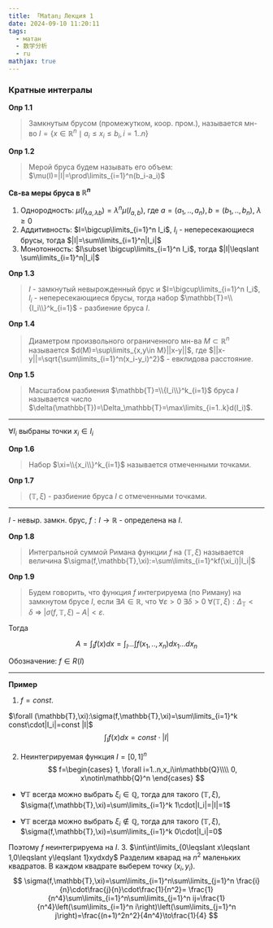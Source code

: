 ```yaml
---
title: 「Matan」Лекция 1
date: 2024-09-10 11:20:11
tags:
  - матан
  - 数学分析
  - ru
mathjax: true
---
```


###  Кратные интеrралы

**Опр 1.1**
> Замкнутым брусом (промежутком, коор. пром.), 
> называется мн-во $I=\{x\in\mathbb{R}^n\mid a_i\leqslant x_i \leqslant b_i, i=1..n\}$

**Опр 1.2**
> Мерой бруса будем называть его объем: $\mu(I)=|I|=\prod\limits_{i=1}^n(b_i-a_i)$
 
**Св-ва меры бруса в $\mathbb{R}^n$**

1. Однородность: $\mu(I_{\lambda a, \lambda b})=\lambda^n\mu(I_{a,b})$, где $a=(a_1,..,a_n), b=(b_1,..,b_n)$, $\lambda \geqslant 0$
2. Аддитивность: $I=\bigcup\limits_{i=1}^n I_i$, $I_i$ - непересекающиеся брусы, тогда $|I|=\sum\limits_{i=1}^n|I_i|$
3. Монотонность: $I\subset \bigcup\limits_{i=1}^n I_i$, тогда $|I|\leqslant \sum\limits_{i=1}^n|I_i|$

<!--more-->

**Опр 1.3**
> $I$ - замкнутый невырожденный брус и $I=\bigcup\limits_{i=1}^n I_i$, $I_i$ - непересекающиеся брусы, 
> тогда набор $\mathbb{T}=\\{I_i\\}^k_{i=1}$ - разбиение бруса $I$.

**Опр 1.4**
> Диаметром произвольного ограниченного мн-ва $M\subset \mathbb{R}^n$ называется
> $d(M)=\sup\limits_{x,y\in M}||x-y||$, где $||x-y||=\sqrt{\sum\limits_{i=1}^n(x_i-y_i)^2}$ - евклидова расстояние.

**Опр 1.5**
> Масштабом разбиения $\mathbb{T}=\\{I_i\\}^k_{i=1}$ бруса $I$ называется
> число $\delta(\mathbb{T})=\Delta_\mathbb{T}=\max\limits_{i=1..k}d(I_i)$.

---
$\forall I_i$ выбраны точки $x_i\in I_i$

**Опр 1.6**
> Набор $\xi=\\{x_i\\}^k_{i=1}$ называется отмеченными точками. 
 
**Опр 1.7**
> $(\mathbb{T},\xi)$ - разбиение бруса $I$ с отмеченными точками.

---
$I$ - невыр. замкн. брус, $f:I\to \mathbb{R}$ - определена на $I$.

**Опр 1.8**
> Интегральной суммой Римана функции $f$ на $(\mathbb{T},\xi)$ называется
> величина $\sigma(f,\mathbb{T},\xi):=\sum\limits_{i=1}^kf(\xi_i)|I_i|$

**Опр 1.9**
> Будем говорить, что функция $f$ интегрируема (по Риману) на замкнутом брусе $I$, если
> $\exists A\in\mathbb{R}$, что $\forall \varepsilon>0\ \exists \delta>0\ \forall (\mathbb{T},\xi):\Delta_\mathbb{T}<\delta\ \Rightarrow\ |\sigma(f,\mathbb{T},\xi)-A|<\varepsilon$.

Тогда 

$$
A=\int_I f(x)dx=\int_I\dots\int f(x_1,..,x_n)dx_1\dots dx_n
$$

Обозначение: $f\in R(I)$

---
**Пример**
1. $f=const$.

$\forall (\mathbb{T},\xi):\sigma(f,\mathbb{T},\xi)=\sum\limits_{i=1}^k const\cdot|I_i|=const |I|$
$$
\int_I f(x)dx=const\cdot|I|
$$

2. Неинтегрируемая функция
$I=[0,1]^n$
$$
f=\begin{cases}
1, \forall i=1..n,x_i\in\mathbb{Q}\\\\
0, x\notin\mathbb{Q}^n
\end{cases}
$$

- $\forall \mathbb{T}$ всегда можно выбрать $\xi_i\in\mathbb{Q}$, тогда для такого
$(\mathbb{T},\xi)$, $\sigma(f,\mathbb{T},\xi)=\sum\limits_{i=1}^k 1\cdot|I_i|=|I|=1$

- $\forall \mathbb{T}$ всегда можно выбрать $\xi_i\notin\mathbb{Q}$, тогда для такого 
$(\mathbb{T},\xi)$, $\sigma(f,\mathbb{T},\xi)=\sum\limits_{i=1}^k 0\cdot|I_i|=0$

Поэтому $f$ неинтегрируема на $I$.
3. $\int\int\limits_{0\leqslant x\leqslant 1,0\leqslant y\leqslant 1}xydxdy$
Разделим кварад на $n^2$ маленьких квадратов. В каждом квадрате выберем точку $(x_i,y_i)$.
$$
    \sigma(f,\mathbb{T},\xi)=\sum\limits_{i=1}^n\sum\limits_{j=1}^n \frac{i}{n}\cdot\frac{j}{n}\cdot\frac{1}{n^2}=
    \frac{1}{n^4}\sum\limits_{i=1}^n\sum\limits_{j=1}^n ij=\frac{1}{n^4}\left(\sum\limits_{i=1}^n i\right)\left(\sum\limits_{j=1}^n j\right)=\frac{(n+1)^2n^2}{4n^4}\to\frac{1}{4}
$$
